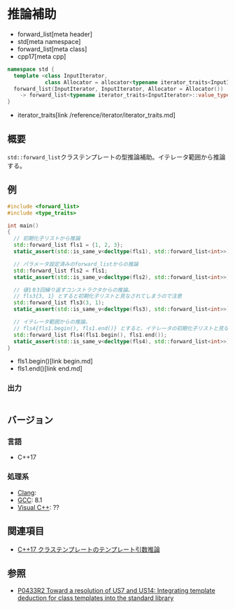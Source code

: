 # 推論補助
* forward_list[meta header]
* std[meta namespace]
* forward_list[meta class]
* cpp17[meta cpp]

```cpp
namespace std {
  template <class InputIterator,
            class Allocator = allocator<typename iterator_traits<InputIterator>::value_type>>
  forward_list(InputIterator, InputIterator, Allocator = Allocator())
    -> forward_list<typename iterator_traits<InputIterator>::value_type, Allocator>;
}
```
* iterator_traits[link /reference/iterator/iterator_traits.md]

## 概要
`std::forward_list`クラステンプレートの型推論補助。イテレータ範囲から推論する。


## 例
```cpp example
#include <forward_list>
#include <type_traits>

int main()
{
  // 初期化子リストから推論
  std::forward_list fls1 = {1, 2, 3};
  static_assert(std::is_same_v<decltype(fls1), std::forward_list<int>>);

  // パラメータ設定済みのforward_listからの推論
  std::forward_list fls2 = fls1;
  static_assert(std::is_same_v<decltype(fls2), std::forward_list<int>>);

  // 値1を3回繰り返すコンストラクタからの推論。
  // fls3{3, 1} とすると初期化子リストと見なされてしまうので注意
  std::forward_list fls3(3, 1);
  static_assert(std::is_same_v<decltype(fls3), std::forward_list<int>>);

  // イテレータ範囲からの推論。
  // fls4{fls1.begin(), fls1.end()} とすると、イテレータの初期化子リストと見なされてしまうので注意
  std::forward_list fls4(fls1.begin(), fls1.end());
  static_assert(std::is_same_v<decltype(fls4), std::forward_list<int>>);
}
```
* fls1.begin()[link begin.md]
* fls1.end()[link end.md]

### 出力
```
```


## バージョン
### 言語
- C++17

### 処理系
- [Clang](/implementation.md#clang):
- [GCC](/implementation.md#gcc): 8.1
- [Visual C++](/implementation.md#visual_cpp): ??


## 関連項目
- [C++17 クラステンプレートのテンプレート引数推論](/lang/cpp17/type_deduction_for_class_templates.md)


## 参照
- [P0433R2 Toward a resolution of US7 and US14: Integrating template deduction for class templates into the standard library](http://www.open-std.org/jtc1/sc22/wg21/docs/papers/2017/p0433r2.html)

